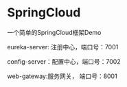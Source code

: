# SpringCloud
一个简单的SpringCloud框架Demo

eureka-server: 注册中心，端口号：7001

config-server：配置中心，端口号：7002

web-gateway:服务网关， 端口号：8001
